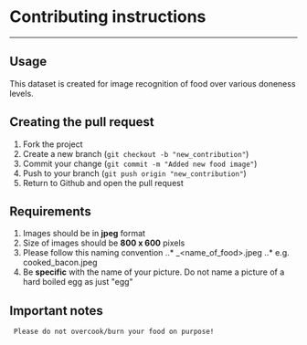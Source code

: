 # Contributing instructions

---
## Usage
This dataset is created for image recognition of food over various doneness levels.

## Creating the pull request

1. Fork the project
2. Create a new branch (`git checkout -b "new_contribution"`)
3. Commit your change (`git commit -m "Added new food image"`)
4. Push to your branch (`git push origin "new_contribution"`)
5. Return to Github and open the pull request

## Requirements
1. Images should be in **jpeg** format
2. Size of images should be **800 x 600** pixels
3. Please follow this naming convention
      ..* <doneness>_<name_of_food>.jpeg
      ..* e.g. cooked_bacon.jpeg
4. Be **specific** with the name of your picture.
      Do not name a picture of a hard boiled egg as just "egg"

## Important notes
     Please do not overcook/burn your food on purpose!
  
  

